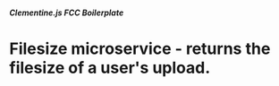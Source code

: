 ##### Clementine.js FCC Boilerplate

# Filesize microservice - returns the filesize of a user's upload. 
